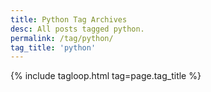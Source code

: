 ```yaml
---
title: Python Tag Archives
desc: All posts tagged python.
permalink: /tag/python/
tag_title: 'python'
---
```

{% include tagloop.html tag=page.tag_title %}